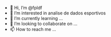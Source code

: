 - 👋 Hi, I’m @fpldf
- 👀 I’m interested in analise de dados esportivos
- 🌱 I’m currently learning ...
- 💞️ I’m looking to collaborate on ...
- 📫 How to reach me ...

<!---
fpldf/fpldf is a ✨ special ✨ repository because its `README.md` (this file) appears on your GitHub profile.
You can click the Preview link to take a look at your changes.
--->
